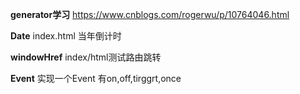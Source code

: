**generator学习**
https://www.cnblogs.com/rogerwu/p/10764046.html

**Date**
index.html 当年倒计时

**windowHref**
index/html测试路由跳转

**Event**
实现一个Event
有on,off,tirggrt,once